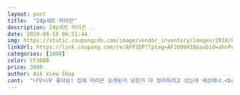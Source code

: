 ```yaml
---
layout: post 
title:  "24p세트 머리끈" 
description: 24p세트 머리끈 ..
date: 2020-08-18 06:51:44 
img: https://static.coupangcdn.com/image/vendor_inventory/images/2018/08/14/16/8/f6a26ec2-db50-4261-b80a-fd154b26e2cc.png 
linkUrl: https://link.coupang.com/re/AFFSDP?lptag=AF3600438&subid=ahnPublicAsk&pageKey=66881576&itemId=224498790&vendorItemId=70815354441&traceid=V0-113-2e9abef1cee75aec 
categories: [1008] 
color: CF36BB 
price: 3900 
author: Ask View Shop 
cont:  "나무너무 좋아요! 집에 머리끈 오래된거 낡은거 다 정리하려고 샀는데 세상에나.<br/>.<br/> 머리숱 많은 집안이라 머리끈을 사면 항상 끊어지고 난리였는데 이건 너무 좋아요 얇아보여서 반신반의 저렴하니까 란 생각으로 샀는데 웬걸 너무 좋아요.<br/><br/>도착하자마자 사용하고 있어요.<br/><br/>디자인은 무난해요.<br/><br/>머리끈이 짱짱해 보이고, 크기는 약간 다르고<br/>별5개를 더주고싶네요 블루로  구입했는데 24개가 모양이 다 다른 예쁘고 견고하고 튼튼하게 잘만들어졌네요 5800원에 어디서 이런 제품을 구매하겠어요 너무너무 다 종류별로 맘에드네요 딸가진부모님들과 머리긴 여성분들 정말 추천해드리고 싶은 제품입니다  오늘은 정말 여름이 싫을정도로 무척이나 덥네요 선풍기에서도 더운바람이 나오니 다들 무더위에 건강하세요<br/>불량은 하나도 없어요.<br/><br/>종류도 다양하고 제 머리를 3번 돌려 묶었는데도 헐렁거림없이 짱짱하고 안움직여서 너무 좋아요.<br/><br/>" 
---
```

